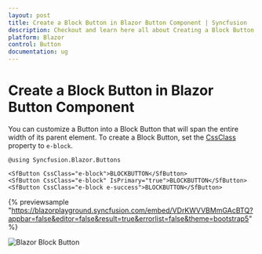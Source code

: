 ```yaml
---
layout: post
title: Create a Block Button in Blazor Button Component | Syncfusion
description: Checkout and learn here all about Creating a Block Button in Syncfusion Blazor Button component and more.
platform: Blazor
control: Button
documentation: ug
---
```


# Create a Block Button in Blazor Button Component

You can customize a Button into a Block Button that will span the entire width of its parent element. To create a Block Button, set the [CssClass](https://help.syncfusion.com/cr/blazor/Syncfusion.Blazor.Buttons.SfButton.html#Syncfusion_Blazor_Buttons_SfButton_CssClass) property to `e-block`.

```cshtml
@using Syncfusion.Blazor.Buttons

<SfButton CssClass="e-block">BLOCKBUTTON</SfButton>
<SfButton CssClass="e-block" IsPrimary="true">BLOCKBUTTON</SfButton>
<SfButton CssClass="e-block e-success">BLOCKBUTTON</SfButton>

```

{% previewsample "https://blazorplayground.syncfusion.com/embed/VDrKWVVBMmGAcBTQ?appbar=false&editor=false&result=true&errorlist=false&theme=bootstrap5" %}

![Blazor Block Button](./../images/blazor-block-button.png)